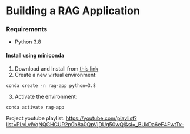 # Building a RAG Application
### Requirements
- Python 3.8
#### Install using miniconda
1) Download and Install from [this link](https://www.anaconda.com/docs/getting-started/miniconda/install)
2) Create a new virtual environment:
```
conda create -n rag-app python=3.8
```
3) Activate the environment:
```
conda activate rag-app
```














Project youtube playlist: https://youtube.com/playlist?list=PLvLvlVqNQGHCUR2p0b8a0QpVjDUg50wQj&si=_BUkDa6eF4FwtTx-